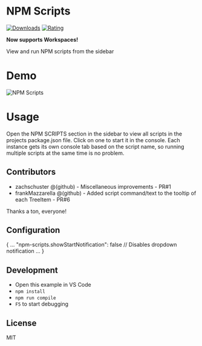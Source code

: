 # NPM Scripts

[![Downloads](https://vsmarketplacebadge.apphb.com/installs/traBpUkciP.vscode-npm-scripts.svg)](https://vsmarketplacebadge.apphb.com/installs/traBpUkciP.vscode-npm-scripts.svg)
[![Rating](https://vsmarketplacebadge.apphb.com/rating/traBpUkciP.vscode-npm-scripts.svg)](https://vsmarketplacebadge.apphb.com/rating/traBpUkciP.vscode-npm-scripts.svg)

**Now supports Workspaces!**

View and run NPM scripts from the sidebar

# Demo

![NPM Scripts](https://github.com/Duroktar/vscode-npm-scripts/raw/master/media/demo.gif "Demo")

# Usage

Open the NPM SCRIPTS section in the sidebar to view all
scripts in the projects package.json file. Click on one
to start it in the console. Each instance gets its own
console tab based on the script name, so running multiple
scripts at the same time is no problem.

## Contributors

* zachschuster @(github) - Miscellaneous improvements - PR#1
* frankMazzarella @(github) - Added script command/text to the tooltip of each TreeItem - PR#6

Thanks a ton, everyone!

## Configuration

{
...
"npm-scripts.showStartNotification": false // Disables dropdown notification
...
}

## Development

* Open this example in VS Code
* `npm install`
* `npm run compile`
* `F5` to start debugging

## License

MIT
